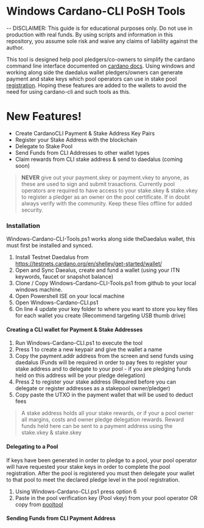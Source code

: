 # Windows Cardano-CLI PoSH Tools

-- DISCLAIMER: This guide is for educational purposes only. Do not use in production with real funds. By using scripts and information in this repository, you assume sole risk and waive any claims of liability against the author.

This tool is designed help pool pledgers/co-owners to simplify the cardano command line interface documented on [ cardano docs](https://docs.cardano.org/projects/cardano-node/en/latest/stake-pool-operations/keys_and_addresses.html). Using windows and working along side the daedalus wallet pledgers/owners can generate payment and stake keys which pool operators can use in stake pool [registration](https://docs.cardano.org/projects/cardano-node/en/latest/stake-pool-operations/register_key.html). Hoping these features are added to the wallets to avoid the need for using cardano-cli and such tools as this.

# New Features!

- Create CardanoCLI Payment & Stake Address Key Pairs
- Register your Stake Address with the blockchain
- Delegate to Stake Pool
- Send Funds from CLI Addresses to other wallet types
- Claim rewards from CLI stake address & send to daedalus (coming soon)

> **NEVER** give out your payment.skey or
> payment.vkey to anyone, as these are used
> to sign and submit trasactions. Currently
> pool operators are required to have access
> to your stake.skey & stake.vkey to register
> a pledger as an owner on the pool certificate.
> If in doubt always verify with the community.
> Keep these files offline for added security.

### Installation

Windows-Cardano-CLI-Tools.ps1 works along side theDaedalus wallet, this must first be installed and synced.

1. Install Testnet Daedalus from https://testnets.cardano.org/en/shelley/get-started/wallet/
2. Open and Sync Daealus, create and fund a wallet (using your ITN keywords, faucet or snapshot balance)
3. Clone / Copy Windows-Cardano-CLI-Tools.ps1 from github to your local windows machine.
4. Open Powershell ISE on your local machine
5. Open Windows-Cardano-CLI.ps1
6. On line 4 update your key folder to where you want to store you key files for each wallet you create (Recommend targeting USB thumb drive)

#### Creating a CLI wallet for Payment & Stake Addresses

1. Run Windows-Cardano-CLI.ps1 to execute the tool
2. Press 1 to create a new keypair and give the wallet a name
3. Copy the payment.addr address from the screen and send funds using daedalus (Funds will be required in order to pay fees to register your stake address and to delegate to your pool - if you are pledging funds held on this address will be your pledge delegation)
4. Press 2 to register your stake address (Required before you can delegate or register addresses as a stakepool owner/pledger)
5. Copy paste the UTXO in the payment wallet that will be used to deduct fees

> A stake address holds all your stake rewards, or if your a pool owner all margins, costs and owner pledge delegation rewards. Reward funds held here can be sent to a payment address using the stake.vkey & stake.skey

#### Delegating to a Pool

If keys have been generated in order to pledge to a pool, your pool operator will have requested your stake keys in order to complete the pool registration. After the pool is registered you must then delegate your wallet to that pool to meet the declared pledge level in the pool registration.

1. Using Windows-Cardano-CLI.ps1 press option 6
2. Paste in the pool verification key (Pool vkey) from your pool operator OR copy from [pooltool](https://pooltool.io)

#### Sending Funds from CLI Payment Address
